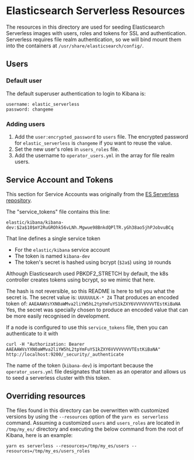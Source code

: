 # Elasticsearch Serverless Resources
The resources in this directory are used for seeding Elasticsearch Serverless images with users, roles and tokens for SSL and authentication. Serverless requires file realm authentication, so we will bind mount them into the containers at `/usr/share/elasticsearch/config/`.

## Users

### Default user

The default superuser authentication to login to Kibana is:

```
username: elastic_serverless
password: changeme
```

### Adding users

1. Add the `user:encrypted_password` to `users` file. The encrypted password for `elastic_serverless` is `changeme` if you want to reuse the value.
1. Set the new user's roles in `users_roles` file.
1. Add the username to `operator_users.yml` in the array for file realm users.


## Service Account and Tokens

This section for Service Accounts was originally from the [ES Serverless repository](https://github.com/elastic/elasticsearch-serverless/blob/main/serverless-build-tools/src/main/resources/README.service_tokens.md).

The "service_tokens" file contains this line:
```
elastic/kibana/kibana-dev:$2a$10$mY2RuGROhk56vLNh.Mgwue98BnkdQPlTR.yGh38ao5jhPJobvuBCq
```

That line defines a single service token
- For the `elastic/kibana` service account
- The token is named `kibana-dev`
- The token's secret is hashed using bcrypt (`$2a$`) using `10` rounds

Although Elasticsearch used PBKDF2_STRETCH by default, the k8s controller
creates tokens using bcrypt, so we mimic that here.

The hash is not reversible, so this README is here to tell you what the secret is.
The secret value is: `UUUUUULK-* Z4`
That produces an encoded token of: `AAEAAWVsYXN0aWMva2liYW5hL2tpYmFuYS1kZXY6VVVVVVVVTEstKiBaNA`
Yes, the secret was specially chosen to produce an encoded value that can be more easily recognised in development.

If a node is configured to use this `service_tokens` file, then you can authenticate to it with
```
curl -H "Authorization: Bearer AAEAAWVsYXN0aWMva2liYW5hL2tpYmFuYS1kZXY6VVVVVVVVTEstKiBaNA" http://localhost:9200/_security/_authenticate
```

The name of the token (`kibana-dev`) is important because the `operator_users.yml` file designates that token as an operator and allows us to seed a serverless cluster with this token.


## Overriding resources

The files found in this directory can be overwritten with customized versions by using the `--resources` option of the `yarn es serverless` command.
Assuming a customized `users` and `users_roles` are located in `/tmp/my_es/` directory and executing the below command from the root of Kibana, here is an example:

```shell
yarn es serverless --resources=/tmp/my_es/users --resources=/tmp/my_es/users_roles 
```
 
